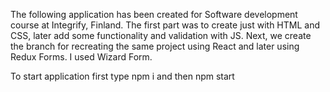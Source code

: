 The following application has been created for Software development course at Integrify, Finland.
The first part was to create just with HTML and CSS, later add some functionality and validation with JS.
Next, we create the branch for recreating the same project using React and later using Redux Forms. I used Wizard Form.

To start application first type npm i and then npm start